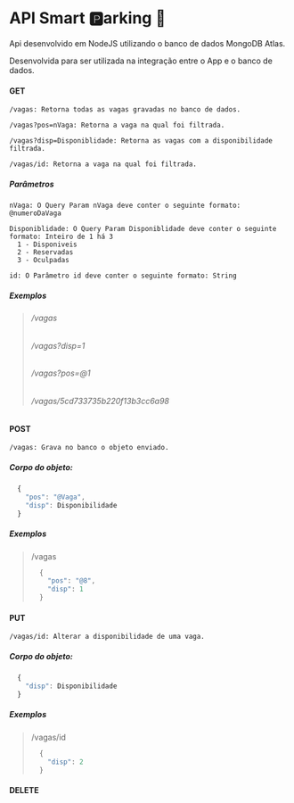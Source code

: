 # API Smart :parking:arking :car:
Api desenvolvido em NodeJS utilizando o banco de dados MongoDB Atlas.

Desenvolvida para ser utilizada na integração entre o App e o banco de dados.

  ####  GET

    /vagas: Retorna todas as vagas gravadas no banco de dados.

    /vagas?pos=nVaga: Retorna a vaga na qual foi filtrada.
    
    /vagas?disp=Disponiblidade: Retorna as vagas com a disponibilidade filtrada.
    
    /vagas/id: Retorna a vaga na qual foi filtrada.

##### Parâmetros
    nVaga: O Query Param nVaga deve conter o seguinte formato: @numeroDaVaga
    
    Disponiblidade: O Query Param Disponiblidade deve conter o seguinte formato: Inteiro de 1 há 3
      1 - Disponiveis
      2 - Reservadas
      3 - Oculpadas

    id: O Parâmetro id deve conter o seguinte formato: String
    
##### Exemplos
>  ###### /vagas
>  ###### /vagas?disp=1
>  ###### /vagas?pos=@1
>  ###### /vagas/5cd733735b220f13b3cc6a98
  

  ####  POST

    /vagas: Grava no banco o objeto enviado.

  ##### Corpo do objeto:

  ```javascript
    {
      "pos": "@Vaga",
      "disp": Disponibilidade
    }
  ```
  
##### Exemplos
>    /vagas
>
>  ```javascript
>    {
>      "pos": "@8",
>      "disp": 1
>    }
>  ```

  ####  PUT
  
    /vagas/id: Alterar a disponibilidade de uma vaga.
    
 ##### Corpo do objeto:

  ```javascript
    {
      "disp": Disponibilidade
    }
  ```
  
##### Exemplos
>    /vagas/id
>
>  ```javascript
>    {
>      "disp": 2
>    }
>  ```


  ####  DELETE


